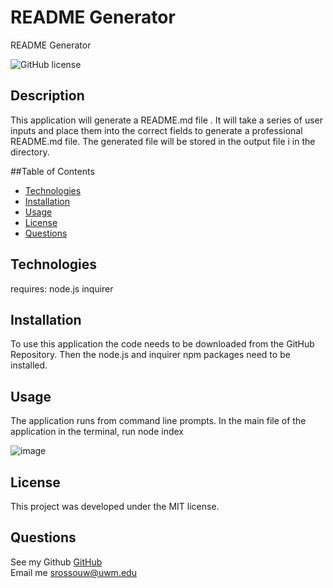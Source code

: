 # README Generator
README Generator

 ![GitHub license](https://img.shields.io/badge/license-MIT-blue.svg)

##  Description
This application will generate a README.md file . It will take a series of user inputs and place them into the correct fields to generate  a professional README.md file.   The generated file will be stored in the output file i  in the directory.  

##Table of Contents
* [Technologies](#technologies)
* [Installation](#installation)
* [Usage](#usage)
* [License](#license)
* [Questions](#questions)
  
## Technologies
requires: 
node.js 
inquirer

## Installation
To use this application the code needs to be downloaded from the GitHub Repository. Then the node.js and inquirer npm packages need to be installed.  

## Usage
The application runs from command line prompts. In the main file of the application in the terminal, run  node index 

![image](https://user-images.githubusercontent.com/105831699/188912224-9343fefe-c0c6-4c26-b092-97d7bf575fed.png)


## License
This project was developed under the MIT license.

## Questions  
See my Github [GitHub](https://www.github.com/strossouw)  
Email me  <srossouw@uwm.edu>
